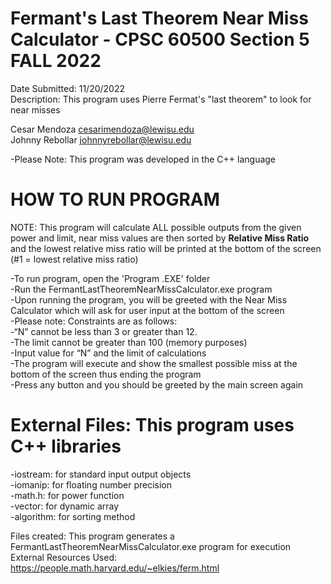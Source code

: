 # Fermant's Last Theorem Near Miss Calculator - CPSC 60500 Section 5 FALL 2022

Date Submitted: 11/20/2022<br/>
Description: This program uses Pierre Fermat's "last theorem" to look for near misses<br/>

Cesar Mendoza   cesarimendoza@lewisu.edu<br/>
Johnny Rebollar  johnnyrebollar@lewisu.edu<br/>

-Please Note: This program was developed in the C++ language<br/>

# HOW TO RUN PROGRAM
NOTE: This program will calculate ALL possible outputs from the given power and limit, near miss values are then sorted by <strong>Relative Miss Ratio</strong>
 and the lowest relative miss ratio will be printed at the bottom of the screen (#1 = lowest relative miss ratio)<br/>
 
-To run program, open the 'Program .EXE' folder<br/>
-Run the FermantLastTheoremNearMissCalculator.exe program<br/>
-Upon running the program, you will be greeted with the Near Miss Calculator which will ask for user input at the bottom of the screen<br/>
-Please note: Constraints are as follows:<br/>
   -“N” cannot be less than 3 or greater than 12.<br/>
   -The limit cannot be greater than 100 (memory purposes)<br/>
-Input value for “N” and the limit of calculations<br/>
-The program will execute and show the smallest possible miss at the bottom of the screen thus ending the program<br/>
-Press any button and you should be greeted by the main screen again<br/>



# External Files: This program uses C++ libraries
-iostream: for standard input output objects<br/>
-iomanip: for floating number precision<br/>
-math.h: for power function<br/>
-vector: for dynamic array<br/>
-algorithm: for sorting method<br/>
 
Files created: This program generates a FermantLastTheoremNearMissCalculator.exe program for execution<br/>
External Resources Used: https://people.math.harvard.edu/~elkies/ferm.html<br/>

